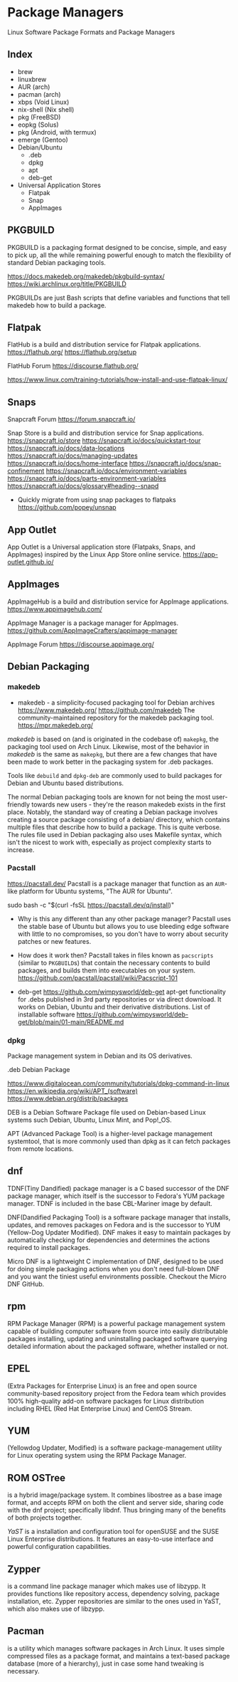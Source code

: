 # Package Managers

Linux Software Package Formats and Package Managers


## Index

- brew
- linuxbrew
- AUR (arch)
- pacman (arch)
- xbps (Void Linux)
- nix-shell (Nix shell)
- pkg (FreeBSD)
- eopkg (Solus)
- pkg (Android, with termux)
- emerge (Gentoo)
- Debian/Ubuntu
  - .deb
  - dpkg
  - apt
  - deb-get
- Universal Application Stores
  - Flatpak
  - Snap
  - AppImages


## PKGBUILD
PKGBUILD is a packaging format designed to be concise, simple, and easy to pick up, all the while remaining powerful enough to match the flexibility of standard Debian packaging tools.

https://docs.makedeb.org/makedeb/pkgbuild-syntax/
https://wiki.archlinux.org/title/PKGBUILD

PKGBUILDs are just Bash scripts that define variables and functions that tell makedeb how to build a package.

## Flatpak

FlatHub is a build and distribution service for Flatpak applications.
https://flathub.org/
https://flathub.org/setup

FlatHub Forum
https://discourse.flathub.org/

https://www.linux.com/training-tutorials/how-install-and-use-flatpak-linux/

## Snaps

Snapcraft Forum
https://forum.snapcraft.io/

Snap Store is a build and distribution service for Snap applications.
https://snapcraft.io/store
https://snapcraft.io/docs/quickstart-tour
https://snapcraft.io/docs/data-locations
https://snapcraft.io/docs/managing-updates
https://snapcraft.io/docs/home-interface
https://snapcraft.io/docs/snap-confinement
https://snapcraft.io/docs/environment-variables
https://snapcraft.io/docs/parts-environment-variables
https://snapcraft.io/docs/glossary#heading--snapd


* Quickly migrate from using snap packages to flatpaks
https://github.com/popey/unsnap


## App Outlet

App Outlet is a Universal application store (Flatpaks, Snaps, and AppImages) inspired by the Linux App Store online service.
https://app-outlet.github.io/

## AppImages

AppImageHub is a build and distribution service for AppImage applications.
https://www.appimagehub.com/

AppImage Manager is a package manager for AppImages.
https://github.com/AppImageCrafters/appimage-manager

AppImage Forum
https://discourse.appimage.org/



## Debian Packaging

### makedeb
* makedeb - a simplicity-focused packaging tool for Debian archives
https://www.makedeb.org/
https://github.com/makedeb
The community-maintained repository for the makedeb packaging tool.
https://mpr.makedeb.org/

*makedeb* is based on (and is originated in the codebase of) `makepkg`, the packaging tool used on Arch Linux. Likewise, most of the behavior in *makedeb* is the same as `makepkg`, but there are a few changes that have been made to work better in the packaging system for .deb packages.


Tools like `debuild` and `dpkg-deb` are commonly used to build packages for Debian and Ubuntu based distributions.

The normal Debian packaging tools are known for not being the most user-friendly towards new users - they're the reason makedeb exists in the first place. Notably, the standard way of creating a Debian package involves creating a source package consisting of a debian/ directory, which contains multiple files that describe how to build a package. This is quite verbose. The rules file used in Debian packaging also uses Makefile syntax, which isn't the nicest to work with, especially as project complexity starts to increase.

### Pacstall
https://pacstall.dev/
Pacstall is a package manager that function as an `AUR`-like platform for Ubuntu systems, "The AUR for Ubuntu".

sudo bash -c "$(curl -fsSL https://pacstall.dev/q/install)"

* Why is this any different than any other package manager?
Pacstall uses the stable base of Ubuntu but allows you to use bleeding edge software with little to no compromises, so you don't have to worry about security patches or new features.

* How does it work then?
Pacstall takes in files known as `pacscripts` (similar to `PKGBUILD`s) that contain the necessary contents to build packages, and builds them into executables on your system.
https://github.com/pacstall/pacstall/wiki/Pacscript-101



* deb-get
https://github.com/wimpysworld/deb-get
apt-get functionality for .debs published in 3rd party repositories or via direct download. It works on Debian, Ubuntu and their derivative distributions.
List of installable software
https://github.com/wimpysworld/deb-get/blob/main/01-main/README.md



### dpkg
Package management system in Debian and its OS derivatives.

.deb Debian Package

https://www.digitalocean.com/community/tutorials/dpkg-command-in-linux
https://en.wikipedia.org/wiki/APT_(software)
https://www.debian.org/distrib/packages

DEB is a Debian Software Package file used on Debian-based Linux systems such Debian, Ubuntu, Linux Mint, and Pop!_OS.

APT (Advanced Package Tool) is a higher-level package management systemtool, that is more commonly used than dpkg as it can fetch packages from remote locations.

## dnf

TDNF(Tiny Dandified) package manager is a C based successor of the DNF package manager, which itself is the successor to Fedora's YUM package manager. TDNF is included in the base CBL-Mariner image by default.

DNF(Dandified Packaging Tool) is a software package manager that installs, updates, and removes packages on Fedora and is the successor to YUM (Yellow-Dog Updater Modified). DNF makes it easy to maintain packages by automatically checking for dependencies and determines the actions required to install packages.

Micro DNF is a lightweight C implementation of DNF, designed to be used for doing simple packaging actions when you don't need full-blown DNF and you want the tiniest useful environments possible. Checkout the Micro DNF GitHub.

## rpm

RPM Package Manager (RPM) is a powerful package management system capable of building computer software from source into easily distributable packages installing, updating and uninstalling packaged software querying detailed information about the packaged software, whether installed or not.

## EPEL

(Extra Packages for Enterprise Linux) is an free and open source community-based repository project from the Fedora team which provides 100% high-quality add-on software packages for Linux distribution including RHEL (Red Hat Enterprise Linux) and CentOS Stream.

## YUM
(Yellowdog Updater, Modified) is a software package-management utility for Linux operating system using the RPM Package Manager.

## ROM OSTree
is a hybrid image/package system. It combines libostree as a base image format, and accepts RPM on both the client and server side, sharing code with the dnf project; specifically libdnf. Thus bringing many of the benefits of both projects together.

*YaST* is a installation and configuration tool for openSUSE and the SUSE Linux Enterprise distributions. It features an easy-to-use interface and powerful configuration capabilities.

## Zypper
is a command line package manager which makes use of libzypp. It provides functions like repository access, dependency solving, package installation, etc. Zypper repositories are similar to the ones used in YaST, which also makes use of libzypp.

## Pacman
is a utility which manages software packages in Arch Linux. It uses simple compressed files as a package format, and maintains a text-based package database (more of a hierarchy), just in case some hand tweaking is necessary.
